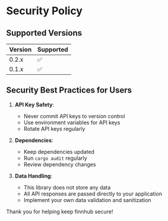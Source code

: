 # Security Policy

## Supported Versions

| Version | Supported          |
| ------- | ------------------ |
| 0.2.x   | :white_check_mark: |
| 0.1.x   | :white_check_mark: |

## Security Best Practices for Users

1. **API Key Safety**:
   - Never commit API keys to version control
   - Use environment variables for API keys
   - Rotate API keys regularly

2. **Dependencies**:
   - Keep dependencies updated
   - Run `cargo audit` regularly
   - Review dependency changes

3. **Data Handling**:
   - This library does not store any data
   - All API responses are passed directly to your application
   - Implement your own data validation and sanitization

Thank you for helping keep finnhub secure!